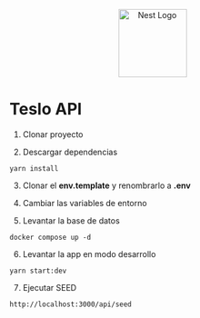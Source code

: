 <p align="center">
  <a href="http://nestjs.com/" target="blank"><img src="https://nestjs.com/img/logo-small.svg" width="120" alt="Nest Logo" /></a>
</p>

# Teslo API

1. Clonar proyecto

2. Descargar dependencias

```
yarn install
```

3. Clonar el **env.template** y renombrarlo a **.env**

4. Cambiar las variables de entorno

5. Levantar la base de datos

```
docker compose up -d
```

6. Levantar la app en modo desarrollo

```
yarn start:dev
```

7. Ejecutar SEED

```
http://localhost:3000/api/seed
```
